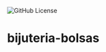 ![GitHub License](https://img.shields.io/github/license/Alexreys84/bijuteria-bolsas)

# bijuteria-bolsas
